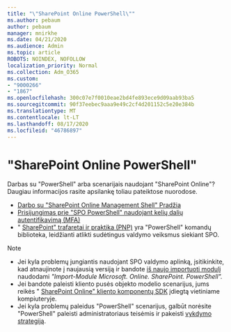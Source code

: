 ```yaml
---
title: "\"SharePoint Online PowerShell\""
ms.author: pebaum
author: pebaum
manager: mnirkhe
ms.date: 04/21/2020
ms.audience: Admin
ms.topic: article
ROBOTS: NOINDEX, NOFOLLOW
localization_priority: Normal
ms.collection: Adm_O365
ms.custom:
- "9000266"
- "1867"
ms.openlocfilehash: 300c07e7f0010eae2bd4fe893ece9d09aab93ba5
ms.sourcegitcommit: 90f37eebec9aaa9e49c2cf4d201152c5e20e384b
ms.translationtype: MT
ms.contentlocale: lt-LT
ms.lasthandoff: 08/17/2020
ms.locfileid: "46786897"
---
```

# <a name="sharepoint-online-powershell"></a>"SharePoint Online PowerShell"

Darbas su "PowerShell" arba scenarijais naudojant "SharePoint Online"? Daugiau informacijos rasite apsilankę toliau pateiktose nuorodose.
- [Darbo su "SharePoint Online Management Shell" Pradžia](https://docs.microsoft.com/powershell/sharepoint/sharepoint-online/connect-sharepoint-online?view=sharepoint-ps)
- [Prisijungimas prie "SPO PowerShell" naudojant kelių dalių autentifikavimą (MFA)](https://docs.microsoft.com/powershell/sharepoint/sharepoint-online/connect-sharepoint-online?view=sharepoint-ps#to-connect-with-multifactor-authentication-mfa)
- " [SharePoint" trafaretai ir praktika (PNP)](https://docs.microsoft.com/powershell/sharepoint/sharepoint-pnp/sharepoint-pnp-cmdlets?view=sharepoint-ps) yra "PowerShell" komandų biblioteka, leidžianti atlikti sudėtingus valdymo veiksmus siekiant SPO.

> [!NOTE]
> - Jei kyla problemų jungiantis naudojant SPO valdymo aplinką, įsitikinkite, kad atnaujinote į naujausią versiją ir bandote [iš naujo importuoti modulį](https://docs.microsoft.com/powershell/developer/module/importing-a-powershell-module) naudodami *"Import-Module Microsoft. Online. SharePoint. PowerShell".*
> - Jei bandote paleisti kliento pusės objekto modelio scenarijus, jums reikės " [SharePoint Online" kliento komponentų SDK](https://www.microsoft.com/download/details.aspx?id=42038) įdiegtą vietiniame kompiuteryje.
> - Jei kyla problemų paleidus "PowerShell" scenarijus, galbūt norėsite "PowerShell" paleisti administratoriaus teisėmis ir pakeisti [vykdymo strategiją](https://docs.microsoft.com/powershell/module/microsoft.powershell.core/about/about_execution_policies?view=powershell-6).